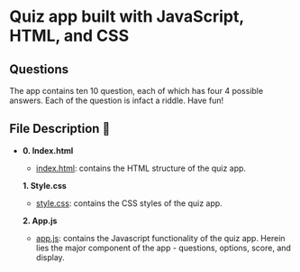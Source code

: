 # Quiz app built with JavaScript, HTML, and CSS

## Questions
The app contains ten 10 question, each of which has four 4 possible answers. Each of the question is infact a riddle. Have fun!

## File Description :page_with_curl:

* **0. Index.html**
  * [index.html](./index.html): contains the HTML structure of the quiz app.

  **1. Style.css**
  * [style.css](./style.css): contains the CSS styles of the quiz app.

  **2. App.js**
  * [app.js](./app.js): contains the Javascript functionality of the quiz app. Herein lies the major component of the app - questions, options, score, and display. 
